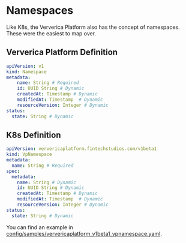 # Namespaces

Like K8s, the Ververica Platform also has the concept of namespaces.
These were the easiest to map over.

## Ververica Platform Definition

```yaml
apiVersion: v1
kind: Namespace
metadata:
    name: String # Required
    id: UUID String # Dynamic
    createdAt: Timestamp # Dynamic
    modifiedAt: Timestamp  # Dynamic
    resourceVersion: Integer # Dynamic
status:
  state: String # Dynamic
```

## K8s Definition

```yaml
apiVersion: ververicaplatform.fintechstudios.com/v1beta1
kind: VpNamespace
metadata:
  name: String # Required
spec:
  metadata:
    name: String # Dynamic
    id: UUID String # Dynamic
    createdAt: Timestamp # Dynamic
    modifiedAt: Timestamp  # Dynamic
    resourceVersion: Integer # Dynamic
status:
  state: String # Dynamic
```

You can find an example in [config/samples/ververicaplatform_v1beta1_vpnamespace.yaml](../../config/samples/ververicaplatform_v1beta1_vpnamespace.yaml).

